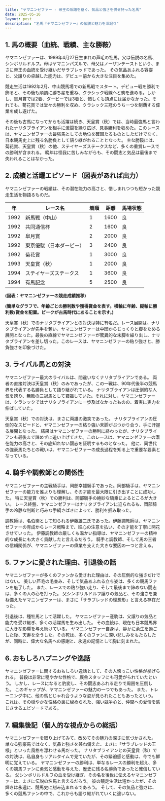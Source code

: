 ```yaml
---
title: "ヤマニンゼファー - 帝王の系譜を継ぐ、気品と強さを併せ持った名馬"
date: 2025-05-16
layout: post
description: "名馬『ヤマニンゼファー』の伝説と魅力を深堀り"
---
```


## 1. 馬の概要（血統、戦績、主な勝鞍）

ヤマニンゼファーは、1989年4月27日生まれの芦毛の牡馬。父は伝説の名馬、シンボリルドルフ。母はヤマニンパズルで、母父はノーザンテーストという、まさに帝王の血統を受け継いだサラブレッドであった。  その気品あふれる容姿と、父譲りの卓越した能力は、デビュー前から大きな注目を集めた。

競走生活は1992年2月、中山競馬場での新馬戦でスタート。デビュー戦を勝利で飾ると、その後も順調に勝ち星を重ね、クラシック戦線へと駒を進める。しかし、皐月賞では2着、ダービーでは3着と、惜しくも頂点には届かなかった。それでも、菊花賞では堂々の勝利を収め、クラシック三冠のうち一つを制覇する偉業を成し遂げた。

その後も古馬になってからも活躍は続き、天皇賞（秋）では、当時最強馬と言われたナリタブライアンを相手に激闘を繰り広げ、見事勝利を収めた。このレースは、ヤマニンゼファーの最強馬としての地位を確固たるものとしただけでなく、日本競馬史上に残る名勝負として語り継がれることとなった。  主な勝鞍には、菊花賞、天皇賞（秋）の他、ステイヤーズステークスなど、多くの重賞レースでの勝利が含まれる。  晩年は怪我に苦しみながらも、その闘志と気品は最後まで失われることはなかった。


## 2. 成績と活躍エピソード（図表があれば出力）

ヤマニンゼファーの戦績は、その潜在能力の高さと、惜しまれつつも短かった競走生活を物語るものだ。

| 年 | レース名             | 着順 | 距離 | 馬場状態 |
|---|----------------------|-----|-----|---------|
| 1992 | 新馬戦（中山）       | 1   | 1600 | 良       |
| 1992 | 共同通信杯           | 2   | 1600 | 良       |
| 1992 | 皐月賞               | 2   | 2000 | 良       |
| 1992 | 東京優駿（日本ダービー）| 3   | 2400 | 良       |
| 1992 | 菊花賞               | 1   | 3000 | 良       |
| 1993 | 天皇賞（秋）         | 1   | 2000 | 良       |
| 1994 | ステイヤーズステークス | 1   | 3600 | 良       |
| 1994 | 有馬記念             | 5   | 2500 | 良       |


**(図表：ヤマニンゼファーの競走成績推移)**

**(簡単なグラフで、年齢ごとの勝利数や獲得賞金を表す。横軸に年齢、縦軸に勝利数/賞金を配置。ピークが古馬時代にあることを示す。)**

天皇賞（秋）でのナリタブライアンとの対決は特に有名だ。レース展開は、ナリタブライアンが先手を奪い、ヤマニンゼファーは中団からじっくりと脚をためる展開となった。最後の直線でヤマニンゼファーが驚異的な末脚を繰り出し、ナリタブライアンを差し切った。このレースは、ヤマニンゼファーの粘り強さと、勝負強さを印象づけた。


## 3. ライバル馬との対決

ヤマニンゼファー最大のライバルは、間違いなくナリタブライアンである。  両者の直接対決は天皇賞（秋）のみであったが、この一戦は、90年代後半の競馬界を代表する名勝負として語り継がれている。  ナリタブライアンは圧倒的な人気を誇り、無敗の三冠馬として君臨していた。それに対し、ヤマニンゼファーは、クラシックではナリタブライアンに一歩及ばなかったものの、着実に実力を伸ばしていた。

天皇賞（秋）での対決は、まさに両雄の激突であった。  ナリタブライアンの圧倒的なスピードと、ヤマニンゼファーの粘り強い末脚がぶつかり合う、手に汗握る展開となった。  結果はヤマニンゼファーの勝利に終わったが、ナリタブライアンも最後まで諦めずに追い上げてきた。このレースは、ヤマニンゼファーの潜在能力の高さと、その底知れない闘志を証明するものとなった。  他に、同世代の強豪馬たちとの戦いは、ヤマニンゼファーの成長過程を知る上で重要な要素となっている。


## 4. 騎手や調教師との関係性

ヤマニンゼファーの主戦騎手は、岡部幸雄騎手であった。岡部騎手は、ヤマニンゼファーの能力を誰よりも理解し、その才能を最大限に引き出すことに成功した。  特に天皇賞（秋）での勝利は、岡部騎手の絶妙な騎乗によるところが大きい。  レース終盤、ヤマニンゼファーはナリタブライアンに迫られるも、岡部騎手の冷静な判断と巧みな手綱さばきによって、勝利を掴み取った。

調教師は、名伯楽として知られる伊藤雄二氏であった。伊藤調教師は、ヤマニンゼファーの育成からレース戦略まで、細心の注意を払い、その才能を丁寧に開花させていった。  伊藤調教師の厳しくも温かい指導は、ヤマニンゼファーの精神的な成長にも大きく貢献したと言えるだろう。  騎手と調教師、そして馬の三者の信頼関係が、ヤマニンゼファーの偉業を支えた大きな要因の一つと言える。


## 5. ファンに愛された理由、引退後の話

ヤマニンゼファーが多くのファンから愛された理由は、その圧倒的な強さだけではない。  美しい芦毛の毛並み、そして気品あふれる立ち姿は、多くの競馬ファンを魅了した。  また、レースでの粘り強い走り、そして最後まで諦めない闘志は、多くの人の心を打った。  父シンボリルドルフ譲りの気品と、その強さを兼ね備えたヤマニンゼファーは、まさに「サラブレッドの理想形」と言える存在だった。

引退後は、種牡馬として活躍した。  ヤマニンゼファー産駒は、父譲りの気品と能力を受け継ぎ、多くの活躍馬を生み出した。  その血統は、現在も日本競馬界に大きな影響を与え続けている。  ヤマニンゼファー自身は、静かに余生を過ごした後、天寿を全うした。その死は、多くのファンに深い悲しみをもたらしたが、同時に、偉大な名馬への感謝と、永遠の記憶として胸に刻まれた。


## 6. おもしろハプニングや逸話

ヤマニンゼファーに関するおもしろい逸話として、その人懐っこい性格が挙げられる。  普段は非常に穏やかな性格で、厩舎スタッフにも可愛がられていたという。  しかし、レースになると豹変し、その闘志あふれる走りで周囲を圧倒した。  このギャップが、ヤマニンゼファーの魅力の一つでもあった。  また、トレーニング中に、他の馬とじゃれ合うような姿が見られたこともあったという。  これは、その穏やかな性格の裏に秘められた、強い競争心と、仲間への愛情を感じさせるエピソードである。


## 7. 編集後記（個人的な視点からの総括）

ヤマニンゼファーを取り上げてみて、改めてその魅力の深さに気づかされた。  単なる強豪馬ではなく、気品と強さを兼ね備えた、まさに「サラブレッドの王様」といった風格を漂わせる馬だった。  ナリタブライアンとの天皇賞（秋）での対決は、私自身もリアルタイムで見ていたが、その緊迫感と感動は、今でも鮮明に覚えている。  ヤマニンゼファーの勝利は、単なるレースの勝利を超え、多くの競馬ファンに勇気と感動を与えた、歴史に残る名勝負であったと確信している。  父シンボリルドルフの血を受け継ぎ、その名を後世に伝えるヤマニンゼファーは、まさに伝説の名馬と言えるだろう。  彼の競走生活は短かったが、その輝きは永遠に、競馬史に刻み込まれるであろう。  そして、その気品と強さは、多くの競馬ファンの中で、これからも語り継がれていくに違いない。
